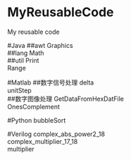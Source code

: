 MyReusableCode
==============
My reusable code<br>

#Java
##awt
  Graphics<br>
##lang
  Math<br>
##util
  Print<br>
  Range<br>

#Matlab
##数字信号处理
  delta<br>
  unitStep<br>
##数字图像处理
  GetDataFromHexDatFile<br>
  OnesComplement<br>

#Python
  bubbleSort<br>

#Verilog
  complex_abs_power2_18<br>
  complex_multiplier_17_18<br>
  multiplier<br>

